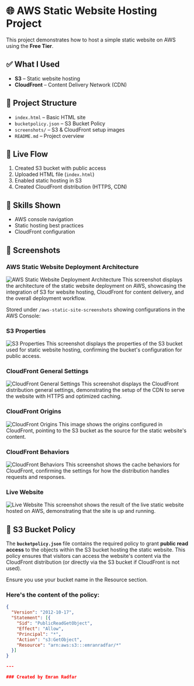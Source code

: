 # 🌐 AWS Static Website Hosting Project

This project demonstrates how to host a simple static website on AWS using the **Free Tier**.

## ✅ What I Used

- **S3** – Static website hosting
- **CloudFront** – Content Delivery Network (CDN)

## 📁 Project Structure

- `index.html` – Basic HTML site
- `bucketpolicy.json` – S3 Bucket Policy
- `screenshots/` – S3 & CloudFront setup images
- `README.md` – Project overview

## 🚀 Live Flow

1. Created S3 bucket with public access
2. Uploaded HTML file (`index.html`)
3. Enabled static hosting in S3
4. Created CloudFront distribution (HTTPS, CDN)

## 🧠 Skills Shown

- AWS console navigation
- Static hosting best practices
- CloudFront configuration

## 📸 Screenshots

### **AWS Static Website Deployment Architecture**
![AWS Static Website Deployment Architecture](aws-static-site-screenshots/AWS-STATIC-WEBSITE-AWSMC.png)
This screenshot displays the architecture of the static website deployment on AWS, showcasing the integration of S3 for website hosting, CloudFront for content delivery, and the overall deployment workflow.

Stored under `/aws-static-site-screenshots` showing configurations in the AWS Console:

### **S3 Properties**
![S3 Properties](aws-static-site-screenshots/s3staticwebsiteproperties.jpeg)
This screenshot displays the properties of the S3 bucket used for static website hosting, confirming the bucket's configuration for public access.

### **CloudFront General Settings**
![CloudFront General Settings](aws-static-site-screenshots/cloudfrontstaticwebsitegeneral.PNG)
This screenshot displays the CloudFront distribution general settings, demonstrating the setup of the CDN to serve the website with HTTPS and optimized caching.

### **CloudFront Origins**
![CloudFront Origins](aws-static-site-screenshots/cloudfrontstaticwebsiteorigins.PNG)
This image shows the origins configured in CloudFront, pointing to the S3 bucket as the source for the static website's content.

### **CloudFront Behaviors**
![CloudFront Behaviors](aws-static-site-screenshots/cloudfrontstaticwebsitebehaviours.PNG)
This screenshot shows the cache behaviors for CloudFront, confirming the settings for how the distribution handles requests and responses.

### **Live Website**
![Live Website](aws-static-site-screenshots/staticwebsiteaws.PNG)
This screenshot shows the result of the live static website hosted on AWS, demonstrating that the site is up and running.

## 📄 S3 Bucket Policy

The **`bucketpolicy.json`** file contains the required policy to grant **public read access** to the objects within the S3 bucket hosting the static website. This policy ensures that visitors can access the website's content via the CloudFront distribution (or directly via the S3 bucket if CloudFront is not used).

Ensure you use your bucket name in the Resource section.

### Here's the content of the policy:

```json
{
  "Version": "2012-10-17",
  "Statement": [{
    "Sid": "PublicReadGetObject",
    "Effect": "Allow",
    "Principal": "*",
    "Action": "s3:GetObject",
    "Resource": "arn:aws:s3:::emranradfar/*"
  }]
}

---

### Created by Emran Radfar
